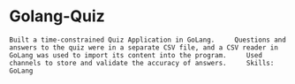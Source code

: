 # Golang-Quiz
    Built a time-constrained Quiz Application in GoLang.     Questions and answers to the quiz were in a separate CSV file, and a CSV reader in GoLang was used to import its content into the program.     Used channels to store and validate the accuracy of answers.     Skills: GoLang
